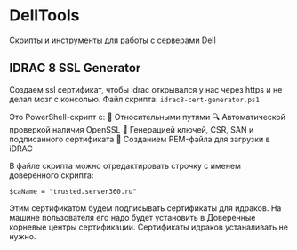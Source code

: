 # DellTools
Скрипты и инструменты для работы с серверами Dell

## IDRAC 8 SSL Generator
Создаем ssl сертификат, чтобы idrac открывался у нас через https и не делал мозг с консолью.
Файл скрипта: `idrac8-cert-generator.ps1`

Это PowerShell-скрипт с:
📌 Относительными путями
🔍 Автоматической проверкой наличия OpenSSL
🧩 Генерацией ключей, CSR, SAN и подписанного сертификата
📎 Созданием PEM-файла для загрузки в iDRAC

В файле скрипта можно отредактировать строчку с именем доверенного скрипта:
```
$caName = "trusted.server360.ru"
```

Этим сертификатом будем подписывать сертификаты для идраков. 
На машине пользователя его надо будет установить в Доверенные корневые центры сертификации.
Сертификаты идраков устаналивать не нужно.